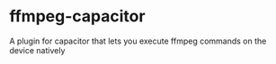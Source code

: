# ffmpeg-capacitor
A plugin for capacitor that lets you execute ffmpeg commands on the device natively

